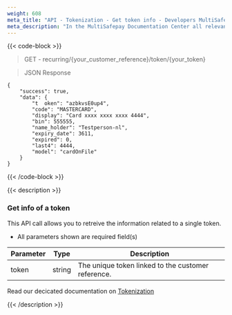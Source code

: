 ```yaml
---
weight: 608
meta_title: "API - Tokenization - Get token info - Developers MultiSafepay"
meta_description: "In the MultiSafepay Documentation Center all relevant information regarding our Plugins and API. As well as Support pages for Payment Method, Tools and General Questions. You can also find the contact details of our Support Team and Integration Team."
---
```


{{< code-block >}}

> GET - recurring/{your_customer_reference}/token/{your_token}

> JSON Response

```shell
{
    "success": true,
    "data": {
        "t  oken": "azbkvsE0up4",
        "code": "MASTERCARD",
        "display": "Card xxxx xxxx xxxx 4444",
        "bin": 555555,
        "name_holder": "Testperson-nl",
        "expiry_date": 3611,
        "expired": 0,
        "last4": 4444,
        "model": "cardOnFile"
    }
}
```

{{< /code-block >}}

{{< description >}}

### Get info of a token

This API call allows you to retreive the information related to a single token.

* All parameters shown are required field(s)

| Parameter                       | Type     | Description                                                                             |
|---------------------------------|----------|-----------------------------------------------------------------------------------------|
|token                            | string   | The unique token linked to the customer reference. |

Read our decicated documentation on [Tokenization](https://docs.multisafepay.com/tools/tokenization/)

{{< /description >}}